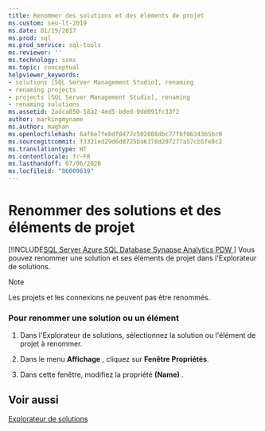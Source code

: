 ```yaml
---
title: Renommer des solutions et des éléments de projet
ms.custom: seo-lt-2019
ms.date: 01/19/2017
ms.prod: sql
ms.prod_service: sql-tools
ms.reviewer: ''
ms.technology: ssms
ms.topic: conceptual
helpviewer_keywords:
- solutions [SQL Server Management Studio], renaming
- renaming projects
- projects [SQL Server Management Studio], renaming
- renaming solutions
ms.assetid: 2adca850-58a2-4ed5-bded-9dd091fc33f2
author: markingmyname
ms.author: maghan
ms.openlocfilehash: 6af6e7febdf0477c502808dbc77fbf06343b5bc0
ms.sourcegitcommit: f3321ed29d6d8725ba6378d207277a57cb5fe8c2
ms.translationtype: HT
ms.contentlocale: fr-FR
ms.lasthandoff: 07/06/2020
ms.locfileid: "86009639"
---
```

# <a name="rename-solutions-and-project-items"></a>Renommer des solutions et des éléments de projet
[!INCLUDE[SQL Server Azure SQL Database Synapse Analytics PDW ](../../includes/applies-to-version/sql-asdb-asdbmi-asa-pdw.md)]
Vous pouvez renommer une solution et ses éléments de projet dans l'Explorateur de solutions.  
  
> [!NOTE]  
> Les projets et les connexions ne peuvent pas être renommés.  
  
### <a name="to-rename-a-solution-or-item"></a>Pour renommer une solution ou un élément  
  
1.  Dans l'Explorateur de solutions, sélectionnez la solution ou l'élément de projet à renommer.  
  
2.  Dans le menu **Affichage** , cliquez sur **Fenêtre Propriétés**.  
  
3.  Dans cette fenêtre, modifiez la propriété **(Name)** .  
  
## <a name="see-also"></a>Voir aussi  
[Explorateur de solutions](../../ssms/solution/solution-explorer.md)  
  
